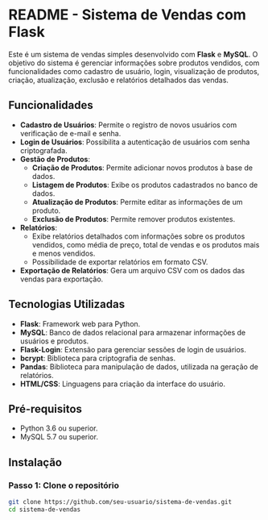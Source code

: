 # README - Sistema de Vendas com Flask

Este é um sistema de vendas simples desenvolvido com **Flask** e **MySQL**. O objetivo do sistema é gerenciar informações sobre produtos vendidos, com funcionalidades como cadastro de usuário, login, visualização de produtos, criação, atualização, exclusão e relatórios detalhados das vendas.

## Funcionalidades

- **Cadastro de Usuários**: Permite o registro de novos usuários com verificação de e-mail e senha.
- **Login de Usuários**: Possibilita a autenticação de usuários com senha criptografada.
- **Gestão de Produtos**:
  - **Criação de Produtos**: Permite adicionar novos produtos à base de dados.
  - **Listagem de Produtos**: Exibe os produtos cadastrados no banco de dados.
  - **Atualização de Produtos**: Permite editar as informações de um produto.
  - **Exclusão de Produtos**: Permite remover produtos existentes.
- **Relatórios**:
  - Exibe relatórios detalhados com informações sobre os produtos vendidos, como média de preço, total de vendas e os produtos mais e menos vendidos.
  - Possibilidade de exportar relatórios em formato CSV.
- **Exportação de Relatórios**: Gera um arquivo CSV com os dados das vendas para exportação.

## Tecnologias Utilizadas

- **Flask**: Framework web para Python.
- **MySQL**: Banco de dados relacional para armazenar informações de usuários e produtos.
- **Flask-Login**: Extensão para gerenciar sessões de login de usuários.
- **bcrypt**: Biblioteca para criptografia de senhas.
- **Pandas**: Biblioteca para manipulação de dados, utilizada na geração de relatórios.
- **HTML/CSS**: Linguagens para criação da interface do usuário.

## Pré-requisitos

- Python 3.6 ou superior.
- MySQL 5.7 ou superior.

## Instalação

### Passo 1: Clone o repositório

```bash
git clone https://github.com/seu-usuario/sistema-de-vendas.git
cd sistema-de-vendas
